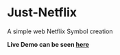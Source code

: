 # Just-Netflix
A simple web Netflix Symbol creation

**Live Demo can be seen [here](https://bit.ly/2yC4t7e)** 
